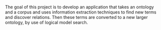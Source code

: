The goal of this project is to develop an application that takes an ontology and a corpus and uses information extraction techniques to find new terms and discover relations. Then these terms are converted to a new larger ontology, by use of logical model search.